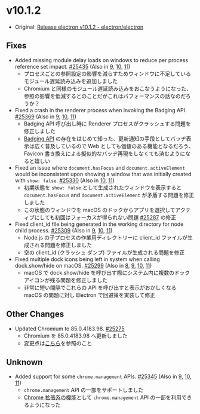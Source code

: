 # v10.1.2

- Original: [Release electron v10.1.2 - electron/electron](https://github.com/electron/electron/releases/tag/v10.1.2)

## Fixes

- Added missing module delay loads on windows to reduce per process reference set impact. [#25435](https://github.com/electron/electron/pull/25435) (Also in [9](https://github.com/electron/electron/pull/25437), [10](https://github.com/electron/electron/pull/25435), [11](https://github.com/electron/electron/pull/25436))
  - プロセスごとの参照設定の影響を減らすためウィンドウに不足しているモジュール遅延読み込みを追加しました
  - Chromium と同様のモジュール遅延読み込みをおこなうようになった、参照の影響を低減するとのことだがこれはパフォーマンスの話なのだろうか？
- Fixed a crash in the renderer process when invoking the Badging API. [#25369](https://github.com/electron/electron/pull/25369) (Also in [9](https://github.com/electron/electron/pull/25371), [10](https://github.com/electron/electron/pull/25369), [11](https://github.com/electron/electron/pull/25370))
  - Badging API 呼び出し時に Renderer プロセスがクラッシュする問題を修正しました
  - [Badging API](https://w3c.github.io/badging/) の存在をはじめて知った、更新通知の手段としてバッヂ表示は広く普及しているので Web としても価値のある機能となるだろう、Favicon 書き換えによる擬似的なバッヂ再現をしなくても済むようになると嬉しい
- Fixed an issue where `document.hasFocus` and `document.activeElement` would be inconsistent upon showing a window that was initially created with `show: false`. [#25330](https://github.com/electron/electron/pull/25330) (Also in [10](https://github.com/electron/electron/pull/25330), [11](https://github.com/electron/electron/pull/25323))
  - 初期状態を `show: false` として生成されたウィンドウを表示すると `document.hasFocus` and `document.activeElement` が矛盾する問題を修正しました
  - この状態のウィンドウを macOS のドックからアプリを選択してアクティブにしても初回はフォーカスが得られない問題 [#25287](https://github.com/electron/electron/issues/25287) の修正
- Fixed client_id file being generated in the working directory for node child process. [#25309](https://github.com/electron/electron/pull/25309) (Also in [9](https://github.com/electron/electron/pull/25316), [10](https://github.com/electron/electron/pull/25309), [11](https://github.com/electron/electron/pull/25310))
  - Node.js の子プロセスの作業用ディレクトリーに client_id ファイルが生成される問題を修正しました
  - 空の client_id (クラッシュ ダンプ) ファイルが生成される問題を修正
- Fixed multiple dock icons being left in system when calling dock.show/hide on macOS. [#25299](https://github.com/electron/electron/pull/25299) (Also in [8](https://github.com/electron/electron/pull/25302), [9](https://github.com/electron/electron/pull/25301), [10](https://github.com/electron/electron/pull/25299), [11](https://github.com/electron/electron/pull/25300))
  - macOS で dock.show/hide を呼び出す際にシステム内に複数のドック アイコンが残る問題を修正しました
  - 非常に短い間隔でこれらの API を呼び出すと表示がおかしくなる macOS の問題に対し Electron で回避策を実装して修正

## Other Changes

- Updated Chromium to 85.0.4183.98. [#25275](https://github.com/electron/electron/pull/25275)
  - Chromium を 85.0.4183.98 へ更新しました
  - 変更点は[こちら](https://chromium.googlesource.com/chromium/src/+log/85.0.4183.94..85.0.4183.98?n=10000&pretty=fuller)を参照のこと

## Unknown

- Added support for some `chrome.management` APIs. [#25345](https://github.com/electron/electron/pull/25345) (Also in [9](https://github.com/electron/electron/pull/25344), [10](https://github.com/electron/electron/pull/25345), [11](https://github.com/electron/electron/pull/25342))
  - `chrome.management` API の一部をサポートしました
  - [Chrome 拡張系の機能](https://github.com/electron/electron/blob/master/docs/api/extensions.md)として `chrome.management` API の一部を利用できるようになった
